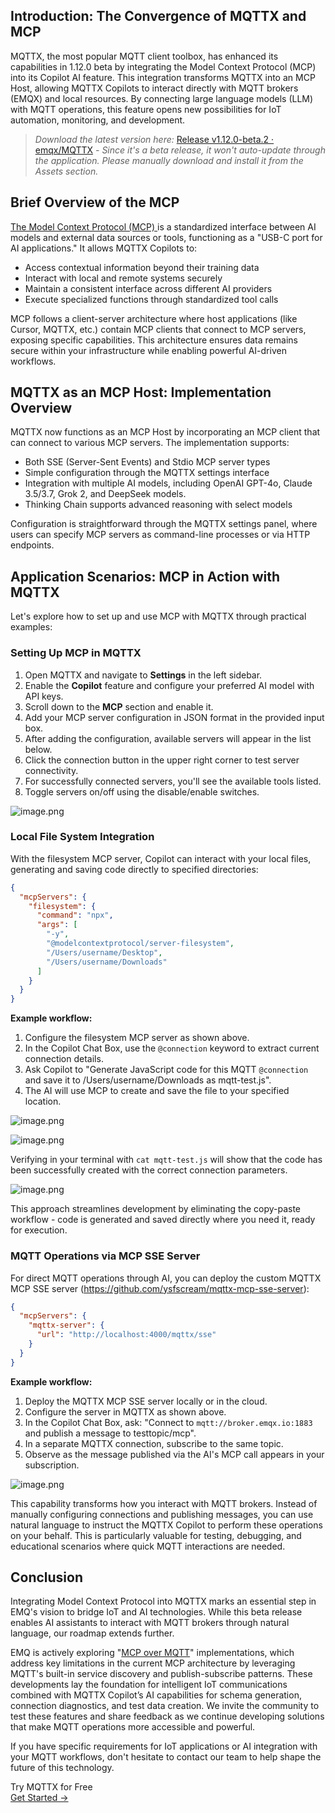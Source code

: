 ## Introduction: The Convergence of MQTTX and MCP

MQTTX, the most popular MQTT client toolbox, has enhanced its capabilities in 1.12.0 beta by integrating the Model Context Protocol (MCP) into its Copilot AI feature. This integration transforms MQTTX into an MCP Host, allowing MQTTX Copilots to interact directly with MQTT brokers (EMQX) and local resources. By connecting large language models (LLM) with MQTT operations, this feature opens new possibilities for IoT automation, monitoring, and development.

> *Download the latest version here:* [Release v1.12.0-beta.2 · emqx/MQTTX](https://github.com/emqx/MQTTX/releases/tag/v1.12.0-beta.2)  *- Since it's a beta release, it won't auto-update through the application. Please manually download and install it from the Assets section.*

## Brief Overview of the MCP

[The Model Context Protocol (MCP) ](https://modelcontextprotocol.io/introduction)is a standardized interface between AI models and external data sources or tools, functioning as a "USB-C port for AI applications." It allows MQTTX Copilots to:

- Access contextual information beyond their training data
- Interact with local and remote systems securely
- Maintain a consistent interface across different AI providers
- Execute specialized functions through standardized tool calls

MCP follows a client-server architecture where host applications (like Cursor, MQTTX, etc.) contain MCP clients that connect to MCP servers, exposing specific capabilities. This architecture ensures data remains secure within your infrastructure while enabling powerful AI-driven workflows.

## MQTTX as an MCP Host: Implementation Overview

MQTTX now functions as an MCP Host by incorporating an MCP client that can connect to various MCP servers. The implementation supports:

- Both SSE (Server-Sent Events) and Stdio MCP server types
- Simple configuration through the MQTTX settings interface
- Integration with multiple AI models, including OpenAI GPT-4o, Claude 3.5/3.7, Grok 2, and DeepSeek models.
- Thinking Chain supports advanced reasoning with select models

Configuration is straightforward through the MQTTX settings panel, where users can specify MCP servers as command-line processes or via HTTP endpoints.

## Application Scenarios: MCP in Action with MQTTX

Let's explore how to set up and use MCP with MQTTX through practical examples:

### Setting Up MCP in MQTTX

1. Open MQTTX and navigate to **Settings** in the left sidebar.
2. Enable the **Copilot** feature and configure your preferred AI model with API keys.
3. Scroll down to the **MCP** section and enable it.
4. Add your MCP server configuration in JSON format in the provided input box.
5. After adding the configuration, available servers will appear in the list below.
6. Click the connection button in the upper right corner to test server connectivity.
7. For successfully connected servers, you'll see the available tools listed.
8. Toggle servers on/off using the disable/enable switches.

![image.png](https://assets.emqx.com/images/600a9cd369dc0e5f72c1e5206cd36edb.png)

### Local File System Integration

With the filesystem MCP server, Copilot can interact with your local files, generating and saving code directly to specified directories:

```json
{
  "mcpServers": {
    "filesystem": {
      "command": "npx",
      "args": [
        "-y",
        "@modelcontextprotocol/server-filesystem",
        "/Users/username/Desktop",
        "/Users/username/Downloads"
      ]
    }
  }
}
```

**Example workflow:**

1. Configure the filesystem MCP server as shown above.
2. In the Copilot Chat Box, use the `@connection` keyword to extract current connection details.
3. Ask Copilot to "Generate JavaScript code for this MQTT `@connection` and save it to /Users/username/Downloads as mqtt-test.js".
4. The AI will use MCP to create and save the file to your specified location.

![image.png](https://assets.emqx.com/images/9083541d0479de279f1dc817e22b3f68.png)

![image.png](https://assets.emqx.com/images/ab2699fe33a281df3de79058c4affcdf.png)

Verifying in your terminal with `cat mqtt-test.js` will show that the code has been successfully created with the correct connection parameters.

![image.png](https://assets.emqx.com/images/57eccbaa50d22a194accca4a4ab14b56.png)

This approach streamlines development by eliminating the copy-paste workflow - code is generated and saved directly where you need it, ready for execution.

### MQTT Operations via MCP SSE Server

For direct MQTT operations through AI, you can deploy the custom MQTTX MCP SSE server (https://github.com/ysfscream/mqttx-mcp-sse-server):

```json
{
  "mcpServers": {
    "mqttx-server": {
      "url": "http://localhost:4000/mqttx/sse"
    }
  }
}
```

**Example workflow:**

1. Deploy the MQTTX MCP SSE server locally or in the cloud.
2. Configure the server in MQTTX as shown above.
3. In the Copilot Chat Box, ask: "Connect to `mqtt://broker.emqx.io:1883` and publish a message to testtopic/mcp".
4. In a separate MQTTX connection, subscribe to the same topic.
5. Observe as the message published via the AI's MCP call appears in your subscription.

![image.png](https://assets.emqx.com/images/0479dbf90a979e09fea616501ce3d2f5.png)

This capability transforms how you interact with MQTT brokers. Instead of manually configuring connections and publishing messages, you can use natural language to instruct the MQTTX Copilot to perform these operations on your behalf. This is particularly valuable for testing, debugging, and educational scenarios where quick MQTT interactions are needed.

## Conclusion

Integrating Model Context Protocol into MQTTX marks an essential step in EMQ's vision to bridge IoT and AI technologies. While this beta release enables AI assistants to interact with MQTT brokers through natural language, our roadmap extends further.

EMQ is actively exploring "[MCP over MQTT](https://www.emqx.com/en/blog/mcp-over-mqtt)" implementations, which address key limitations in the current MCP architecture by leveraging MQTT's built-in service discovery and publish-subscribe patterns. These developments lay the foundation for intelligent IoT communications combined with MQTTX Copilot’s AI capabilities for schema generation, connection diagnostics, and test data creation. We invite the community to test these features and share feedback as we continue developing solutions that make MQTT operations more accessible and powerful.

If you have specific requirements for IoT applications or AI integration with your MQTT workflows, don't hesitate to contact our team to help shape the future of this technology.



<section class="promotion">
    <div>
        Try MQTTX for Free
    </div>
    <a href="https://mqttx.app/downloads" class="button is-gradient">Get Started →</a>
</section>
